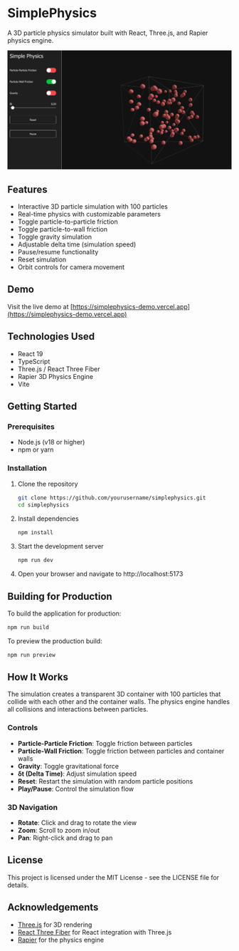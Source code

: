 # SimplePhysics

A 3D particle physics simulator built with React, Three.js, and Rapier physics engine.

![SimplePhysics Simulator](public/screenshot.png)
<!-- Note: You'll need to take a screenshot of your application and save it as public/screenshot.png -->

## Features

- Interactive 3D particle simulation with 100 particles
- Real-time physics with customizable parameters
- Toggle particle-to-particle friction
- Toggle particle-to-wall friction
- Toggle gravity simulation
- Adjustable delta time (simulation speed)
- Pause/resume functionality
- Reset simulation
- Orbit controls for camera movement

## Demo

Visit the live demo at [https://simplephysics-demo.vercel.app](https://simplephysics-demo.vercel.app)

## Technologies Used

- React 19
- TypeScript
- Three.js / React Three Fiber
- Rapier 3D Physics Engine
- Vite

## Getting Started

### Prerequisites

- Node.js (v18 or higher)
- npm or yarn

### Installation

1. Clone the repository
   ```bash
   git clone https://github.com/yourusername/simplephysics.git
   cd simplephysics
   ```

2. Install dependencies
   ```bash
   npm install
   ```

3. Start the development server
   ```bash
   npm run dev
   ```

4. Open your browser and navigate to http://localhost:5173

## Building for Production

To build the application for production:

```bash
npm run build
```

To preview the production build:

```bash
npm run preview
```

## How It Works

The simulation creates a transparent 3D container with 100 particles that collide with each other and the container walls. The physics engine handles all collisions and interactions between particles.

### Controls

- **Particle-Particle Friction**: Toggle friction between particles
- **Particle-Wall Friction**: Toggle friction between particles and container walls
- **Gravity**: Toggle gravitational force
- **δt (Delta Time)**: Adjust simulation speed
- **Reset**: Restart the simulation with random particle positions
- **Play/Pause**: Control the simulation flow

### 3D Navigation

- **Rotate**: Click and drag to rotate the view
- **Zoom**: Scroll to zoom in/out
- **Pan**: Right-click and drag to pan

## License

This project is licensed under the MIT License - see the LICENSE file for details.

## Acknowledgements

- [Three.js](https://threejs.org/) for 3D rendering
- [React Three Fiber](https://github.com/pmndrs/react-three-fiber) for React integration with Three.js
- [Rapier](https://rapier.rs/) for the physics engine
